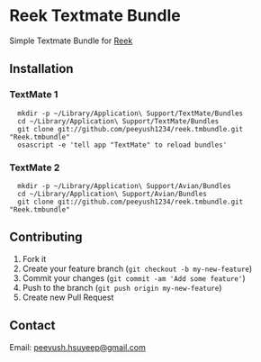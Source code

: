# Reek Textmate Bundle
Simple Textmate Bundle for [Reek](https://github.com/troessner/reek)

## Installation

### TextMate 1

```
  mkdir -p ~/Library/Application\ Support/TextMate/Bundles
  cd ~/Library/Application\ Support/TextMate/Bundles
  git clone git://github.com/peeyush1234/reek.tmbundle.git "Reek.tmbundle"
  osascript -e 'tell app "TextMate" to reload bundles'
```

### TextMate 2

```
  mkdir -p ~/Library/Application\ Support/Avian/Bundles
  cd ~/Library/Application\ Support/Avian/Bundles
  git clone git://github.com/peeyush1234/reek.tmbundle.git "Reek.tmbundle"

```

## Contributing

1. Fork it
2. Create your feature branch (`git checkout -b my-new-feature`)
3. Commit your changes (`git commit -am 'Add some feature'`)
4. Push to the branch (`git push origin my-new-feature`)
5. Create new Pull Request

## Contact

Email: peeyush.hsuyeep@gmail.com
